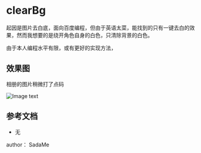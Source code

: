 clearBg
=======

起因是图片去白底，面向百度编程，但由于英语太菜，能找到的只有一键去白的效果，然而我想要的是绕开角色自身的白色，只清除背景的白色。

由于本人编程水平有限，或有更好的实现方法，

效果图
------

相册的图片稍微打了点码

![Image text](https://github.com/dk130120110/cut/blob/master/miniprogram/images/cut.gif?raw=true)

参考文档
--------

-	无

author： SadaMe
